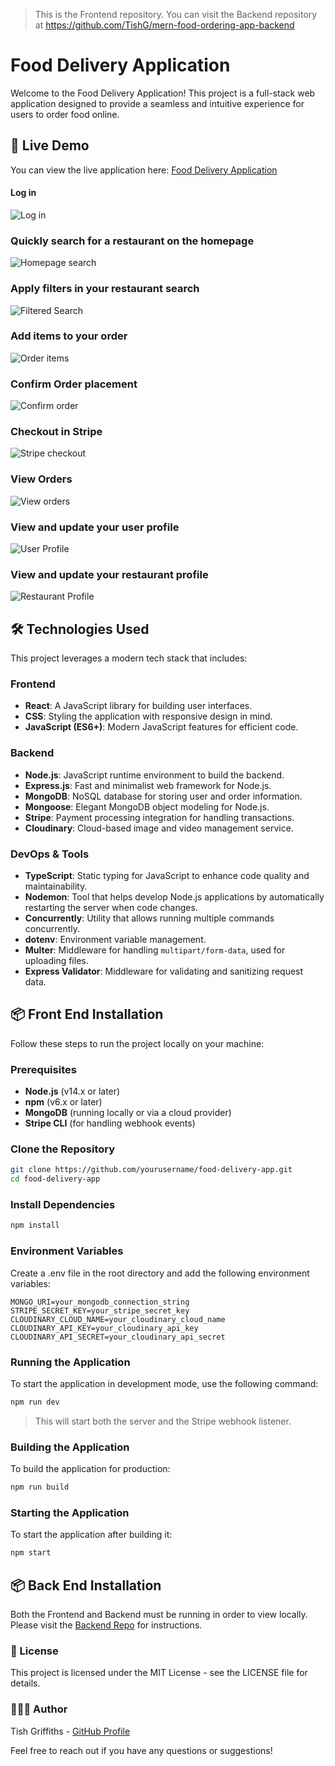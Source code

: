 > This is the Frontend repository. You can visit the Backend repository at https://github.com/TishG/mern-food-ordering-app-backend

# Food Delivery Application

Welcome to the Food Delivery Application! This project is a full-stack web application designed to provide a seamless and intuitive experience for users to order food online.

## 🚀 Live Demo

You can view the live application here: [Food Delivery Application](https://mern-food-ordering-app-frontend-oprw.onrender.com/)

#### Log in

![Log in](./readme-images/MERN%20Food%20Ordering%20App%20Auth0.png)

### Quickly search for a restaurant on the homepage

![Homepage search](./readme-images/Mern%20Food%20Ordering%20App%20Homepage%20Search.jpg)

### Apply filters in your restaurant search

![Filtered Search](./readme-images/MERN%20Food%20Ordering%20App%20Filtered%20Search.png)

### Add items to your order

![Order items](./readme-images/MERN%20Food%20Ordering%20App%20Placing%20Order.png)

### Confirm Order placement

![Confirm order](./readme-images/Mern%20Food%20Ordering%20App%20Confirm%20Delivery%20Details.png)

### Checkout in Stripe

![Stripe checkout](./readme-images/MERN%20Food%20Ordering%20App%20Stripe.png)

### View Orders

![View orders](./readme-images/MERN%20Food%20Ordering%20App%20Orders.png)

### View and update your user profile

![User Profile](./readme-images/Mern%20Food%20Ordering%20App%20User%20Profile.png)

### View and update your restaurant profile

![Restaurant Profile](./readme-images/MERN%20Food%20Ordering%20App%20Manage%20Restaurant.png)

## 🛠️ Technologies Used

This project leverages a modern tech stack that includes:

### Frontend

- **React**: A JavaScript library for building user interfaces.
- **CSS**: Styling the application with responsive design in mind.
- **JavaScript (ES6+)**: Modern JavaScript features for efficient code.

### Backend

- **Node.js**: JavaScript runtime environment to build the backend.
- **Express.js**: Fast and minimalist web framework for Node.js.
- **MongoDB**: NoSQL database for storing user and order information.
- **Mongoose**: Elegant MongoDB object modeling for Node.js.
- **Stripe**: Payment processing integration for handling transactions.
- **Cloudinary**: Cloud-based image and video management service.

### DevOps & Tools

- **TypeScript**: Static typing for JavaScript to enhance code quality and maintainability.
- **Nodemon**: Tool that helps develop Node.js applications by automatically restarting the server when code changes.
- **Concurrently**: Utility that allows running multiple commands concurrently.
- **dotenv**: Environment variable management.
- **Multer**: Middleware for handling `multipart/form-data`, used for uploading files.
- **Express Validator**: Middleware for validating and sanitizing request data.

## 📦 Front End Installation

Follow these steps to run the project locally on your machine:

### Prerequisites

- **Node.js** (v14.x or later)
- **npm** (v6.x or later)
- **MongoDB** (running locally or via a cloud provider)
- **Stripe CLI** (for handling webhook events)

### Clone the Repository

```bash
git clone https://github.com/yourusername/food-delivery-app.git
cd food-delivery-app
```

### Install Dependencies

```bash
npm install
```

### Environment Variables

Create a .env file in the root directory and add the following environment variables:

```plaintext
MONGO_URI=your_mongodb_connection_string
STRIPE_SECRET_KEY=your_stripe_secret_key
CLOUDINARY_CLOUD_NAME=your_cloudinary_cloud_name
CLOUDINARY_API_KEY=your_cloudinary_api_key
CLOUDINARY_API_SECRET=your_cloudinary_api_secret
```

### Running the Application

To start the application in development mode, use the following command:

```bash
npm run dev
```

> This will start both the server and the Stripe webhook listener.

### Building the Application

To build the application for production:

```bash
npm run build
```

### Starting the Application

To start the application after building it:

```bash
npm start
```

## 📦 Back End Installation

Both the Frontend and Backend must be running in order to view locally. Please visit the [Backend Repo](https://github.com/TishG/mern-food-ordering-app-backend) for instructions.

### 📄 License

This project is licensed under the MIT License - see the LICENSE file for details.

### 👩🏿‍💻 Author

Tish Griffiths - [GitHub Profile](https://github.com/TishG)

Feel free to reach out if you have any questions or suggestions!

